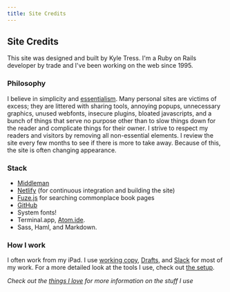 ```yaml
---
title: Site Credits
---
```



## Site Credits

This site was designed and built by Kyle Tress. I'm a Ruby on Rails developer by trade and I've been working on the web since 1995.


### Philosophy
I believe in simplicity and [essentialism](). Many personal sites are victims of excess; they are littered with sharing tools, annoying popups, unnecessary graphics, unused webfonts, insecure plugins, bloated javascripts, and a bunch of things that serve no purpose other than to slow things down for the reader and complicate things for their owner. I strive to respect my readers and visitors by removing all non-essential elements. I review the site every few months to see if there is more to take away. Because of this, the site is often changing appearance.

### Stack

- [Middleman](https://www.middlemanapp.com)
- [Netlify](https://www.netlify.com) (for continuous integration and building the site)
- [Fuze.js]() for searching commonplace book pages
- [GitHub](https://www.github.com/kyletress/kyletress.github.io)
- System fonts!
- Terminal.app, [Atom.ide]().
- Sass, Haml, and Markdown.

### How I work
I often work from my iPad. I use [working copy](), [Drafts](), and [Slack]() for most of my work. For a more detailed look at the tools I use, check out [the setup](/the-setup).  

*Check out the [things I love](/things) for more information on the stuff I use*
